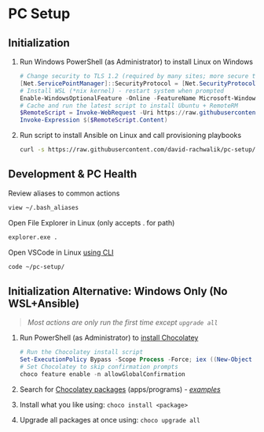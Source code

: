 # PC Setup

## Initialization

1. Run Windows PowerShell (as Administrator) to install Linux on Windows

    ``` powershell
    # Change security to TLS 1.2 (required by many sites; more secure than default TLS 1.0)
    [Net.ServicePointManager]::SecurityProtocol = [Net.SecurityProtocolType]::Tls12
    # Install WSL (*nix kernel) - restart system when prompted
    Enable-WindowsOptionalFeature -Online -FeatureName Microsoft-Windows-Subsystem-Linux
    # Cache and run the latest script to install Ubuntu + RemoteRM
    $RemoteScript = Invoke-WebRequest -Uri https://raw.githubusercontent.com/david-rachwalik/pc-setup/master/win_setup.ps1 -UseBasicParsing
    Invoke-Expression $($RemoteScript.Content)
    ```

2. Run script to install Ansible on Linux and call provisioning playbooks

    ``` bash
    curl -s https://raw.githubusercontent.com/david-rachwalik/pc-setup/master/wsl_setup.sh | sudo -H bash
    ```

## Development & PC Health

Review aliases to common actions

``` bash
view ~/.bash_aliases
```

Open File Explorer in Linux (only accepts . for path)

``` bash
explorer.exe .
```

Open VSCode in Linux [using CLI](https://code.visualstudio.com/docs/editor/command-line#_core-cli-options)

``` bash
code ~/pc-setup/
```

## Initialization Alternative: Windows Only (No WSL+Ansible)

> *Most actions are only run the first time except `upgrade all`*

1. Run PowerShell (as Administrator) to [install Chocolatey](https://chocolatey.org/install)

    ``` powershell
    # Run the Chocolatey install script
    Set-ExecutionPolicy Bypass -Scope Process -Force; iex ((New-Object System.Net.WebClient).DownloadString('https://chocolatey.org/install.ps1'))
    # Set Chocolatey to skip confirmation prompts
    choco feature enable -n allowGlobalConfirmation
    ```

2. Search for [Chocolatey packages](https://chocolatey.org/packages) (apps/programs) - *[examples](https://raw.githubusercontent.com/david-rachwalik/pc-setup/master/ansible_playbooks/group_vars/windows/choco.yml)*

3. Install what you like using: `choco install <package>`

4. Upgrade all packages at once using: `choco upgrade all`
